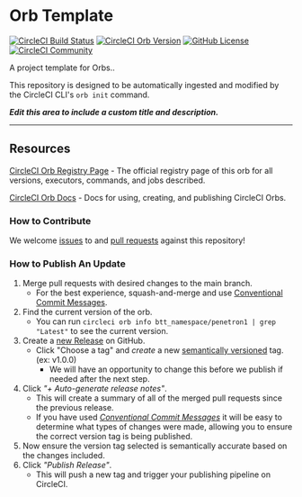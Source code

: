 # Orb Template


[![CircleCI Build Status](https://circleci.com/gh/UA1ZNE/Quebec-Orb.svg?style=shield "CircleCI Build Status")](https://circleci.com/gh/UA1ZNE/Quebec-Orb) [![CircleCI Orb Version](https://badges.circleci.com/orbs/btt_namespace/penetron1.svg)](https://circleci.com/orbs/registry/orb/btt_namespace/penetron1) [![GitHub License](https://img.shields.io/badge/license-MIT-lightgrey.svg)](https://raw.githubusercontent.com/UA1ZNE/Quebec-Orb/master/LICENSE) [![CircleCI Community](https://img.shields.io/badge/community-CircleCI%20Discuss-343434.svg)](https://discuss.circleci.com/c/ecosystem/orbs)



A project template for Orbs..

This repository is designed to be automatically ingested and modified by the CircleCI CLI's `orb init` command.

_**Edit this area to include a custom title and description.**_

---

## Resources

[CircleCI Orb Registry Page](https://circleci.com/orbs/registry/orb/btt_namespace/penetron1) - The official registry page of this orb for all versions, executors, commands, and jobs described.

[CircleCI Orb Docs](https://circleci.com/docs/2.0/orb-intro/#section=configuration) - Docs for using, creating, and publishing CircleCI Orbs.

### How to Contribute

We welcome [issues](https://github.com/UA1ZNE/Quebec-Orb/issues) to and [pull requests](https://github.com/UA1ZNE/Quebec-Orb/pulls) against this repository!

### How to Publish An Update
1. Merge pull requests with desired changes to the main branch.
    - For the best experience, squash-and-merge and use [Conventional Commit Messages](https://conventionalcommits.org/).
2. Find the current version of the orb.
    - You can run `circleci orb info btt_namespace/penetron1 | grep "Latest"` to see the current version.
3. Create a [new Release](https://github.com/UA1ZNE/Quebec-Orb/releases/new) on GitHub.
    - Click "Choose a tag" and _create_ a new [semantically versioned](http://semver.org/) tag. (ex: v1.0.0)
      - We will have an opportunity to change this before we publish if needed after the next step.
4.  Click _"+ Auto-generate release notes"_.
    - This will create a summary of all of the merged pull requests since the previous release.
    - If you have used _[Conventional Commit Messages](https://conventionalcommits.org/)_ it will be easy to determine what types of changes were made, allowing you to ensure the correct version tag is being published.
5. Now ensure the version tag selected is semantically accurate based on the changes included.
6. Click _"Publish Release"_.
    - This will push a new tag and trigger your publishing pipeline on CircleCI.